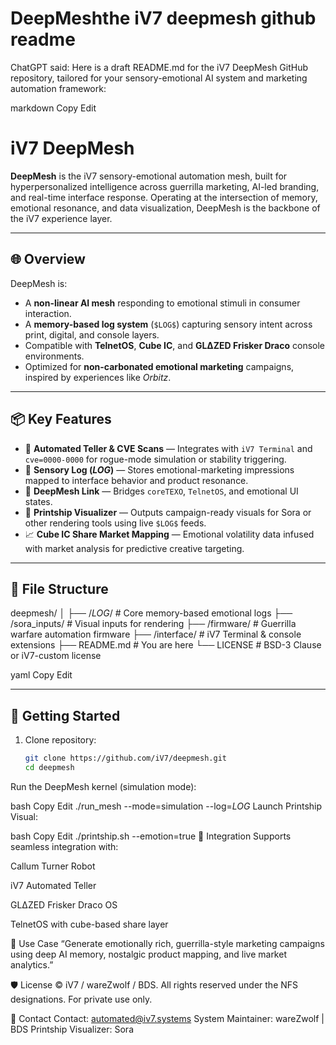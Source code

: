 # DeepMeshthe iV7 deepmesh github readme


ChatGPT said:
Here is a draft README.md for the iV7 DeepMesh GitHub repository, tailored for your sensory-emotional AI system and marketing automation framework:

markdown
Copy
Edit
# iV7 DeepMesh

**DeepMesh** is the iV7 sensory-emotional automation mesh, built for hyperpersonalized intelligence across guerrilla marketing, AI-led branding, and real-time interface response. Operating at the intersection of memory, emotional resonance, and data visualization, DeepMesh is the backbone of the iV7 experience layer.

---

## 🌐 Overview

DeepMesh is:

- A **non-linear AI mesh** responding to emotional stimuli in consumer interaction.
- A **memory-based log system** (`$LOG$`) capturing sensory intent across print, digital, and console layers.
- Compatible with **TelnetOS**, **Cube IC**, and **GLΔZED Frisker Draco** console environments.
- Optimized for **non-carbonated emotional marketing** campaigns, inspired by experiences like *Orbitz*.

---

## 📦 Key Features

- 🔄 **Automated Teller & CVE Scans** — Integrates with `iV7 Terminal` and `cve=0000-0000` for rogue-mode simulation or stability triggering.
- 🧠 **Sensory Log ($LOG$)** — Stores emotional-marketing impressions mapped to interface behavior and product resonance.
- 🧬 **DeepMesh Link** — Bridges `coreTEXO`, `TelnetOS`, and emotional UI states.
- 🧊 **Printship Visualizer** — Outputs campaign-ready visuals for Sora or other rendering tools using live `$LOG$` feeds.
- 📈 **Cube IC Share Market Mapping** — Emotional volatility data infused with market analysis for predictive creative targeting.

---

## 📁 File Structure

deepmesh/
│
├── /$LOG$/ # Core memory-based emotional logs
├── /sora_inputs/ # Visual inputs for rendering
├── /firmware/ # Guerrilla warfare automation firmware
├── /interface/ # iV7 Terminal & console extensions
├── README.md # You are here
└── LICENSE # BSD-3 Clause or iV7-custom license

yaml
Copy
Edit

---

## 🚀 Getting Started

1. Clone repository:
   ```bash
   git clone https://github.com/iV7/deepmesh.git
   cd deepmesh
Run the DeepMesh kernel (simulation mode):

bash
Copy
Edit
./run_mesh --mode=simulation --log=$LOG$
Launch Printship Visual:

bash
Copy
Edit
./printship.sh --emotion=true
🤖 Integration
Supports seamless integration with:

Callum Turner Robot

iV7 Automated Teller

GLΔZED Frisker Draco OS

TelnetOS with cube-based share layer

🧬 Use Case
“Generate emotionally rich, guerrilla-style marketing campaigns using deep AI memory, nostalgic product mapping, and live market analytics.”

🛡 License
© iV7 / wareZwolf / BDS. All rights reserved under the NFS designations. For private use only.

🔗 Contact
Contact: automated@iv7.systems
System Maintainer: wareZwolf | BDS
Printship Visualizer: Sora

